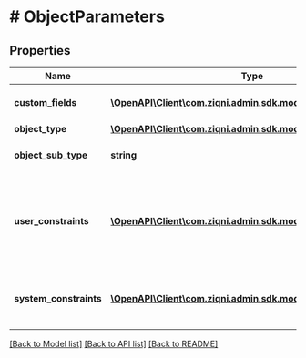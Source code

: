 # # ObjectParameters

## Properties

Name | Type | Description | Notes
------------ | ------------- | ------------- | -------------
**custom_fields** | [**\OpenAPI\Client\com.ziqni.admin.sdk.model\CustomField[]**](CustomField.md) | Custom fields for this object |
**object_type** | [**\OpenAPI\Client\com.ziqni.admin.sdk.model\AppliesTo**](AppliesTo.md) |  |
**object_sub_type** | **string** | The sub type of the object | [optional]
**user_constraints** | [**\OpenAPI\Client\com.ziqni.admin.sdk.model\ObjectConstraint[]**](ObjectConstraint.md) | Valid contraints for this object type that the user can set and unset |
**system_constraints** | [**\OpenAPI\Client\com.ziqni.admin.sdk.model\ObjectConstraint[]**](ObjectConstraint.md) | System contraints that the user connot modify |

[[Back to Model list]](../../README.md#models) [[Back to API list]](../../README.md#endpoints) [[Back to README]](../../README.md)
